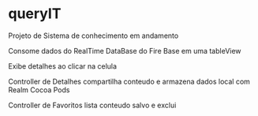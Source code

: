 # queryIT
Projeto de Sistema de conhecimento em andamento 

Consome dados do RealTime DataBase do Fire Base em uma tableView

Exibe detalhes ao clicar na celula

Controller de Detalhes compartilha conteudo e armazena dados local com Realm Cocoa Pods

Controller de Favoritos lista conteudo salvo e exclui
